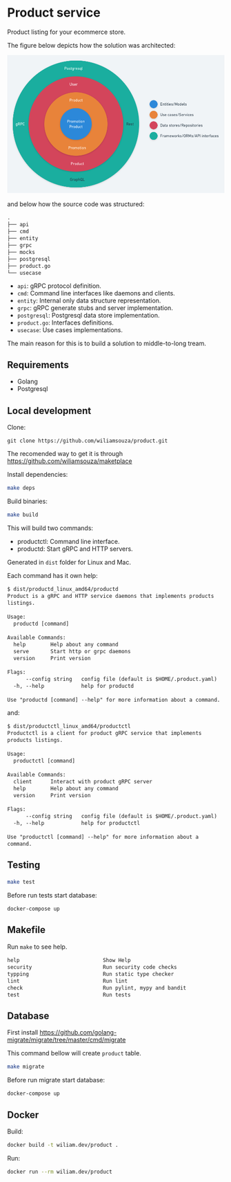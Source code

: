 # Product service

Product listing for your ecommerce store.

The figure below depicts how the solution was architected:

[![Architecture](./docs/img/architecture.png)](./docs/img/architecture.png)

and below how the source code was structured:

```
.
├── api
├── cmd
├── entity
├── grpc
├── mocks
├── postgresql
├── product.go
└── usecase
```

* `api`: gRPC protocol definition.
* `cmd`: Command line interfaces like daemons and clients.
* `entity`: Internal only data structure representation.
* `grpc`: gRPC generate stubs and server implementation.
* `postgresql`: Postgresql data store implementation.
* `product.go`: Interfaces definitions.
* `usecase`: Use cases implementations.

The main reason for this is to build a solution to middle-to-long tream.

## Requirements

* Golang
* Postgresql

## Local development

Clone:
```
git clone https://github.com/wiliamsouza/product.git

```
The recomended way to get it is through https://github.com/wiliamsouza/maketplace

Install dependencies:
```bash
make deps
```
Build binaries:
```bash
make build
```
This will build two commands:

* productctl: Command line interface.
* productd: Start gRPC and HTTP servers.

Generated in `dist` folder for Linux and Mac.

Each command has it own help:
```
$ dist/productd_linux_amd64/productd 
Product is a gRPC and HTTP service daemons that implements products listings.

Usage:
  productd [command]

Available Commands:
  help        Help about any command
  serve       Start http or grpc daemons
  version     Print version

Flags:
      --config string   config file (default is $HOME/.product.yaml)
  -h, --help            help for productd

Use "productd [command] --help" for more information about a command.
```
and:
```
$ dist/productctl_linux_amd64/productctl 
Productctl is a client for product gRPC service that implements products listings.

Usage:
  productctl [command]

Available Commands:
  client      Interact with product gRPC server
  help        Help about any command
  version     Print version

Flags:
      --config string   config file (default is $HOME/.product.yaml)
  -h, --help            help for productctl

Use "productctl [command] --help" for more information about a command.
```
## Testing
```bash
make test
```
Before run tests start database:
```
docker-compose up
```
## Makefile

Run `make` to see help.
```
help                           Show Help
security                       Run security code checks
typping                        Run static type checker
lint                           Run lint
check                          Run pylint, mypy and bandit
test                           Run tests
```
## Database

First install https://github.com/golang-migrate/migrate/tree/master/cmd/migrate

This command bellow will create `product` table.
```bash
make migrate
```
Before run migrate start database:
```
docker-compose up
```
## Docker

Build:
```bash
docker build -t wiliam.dev/product .
```
Run:
```bash
docker run --rm wiliam.dev/product
```
